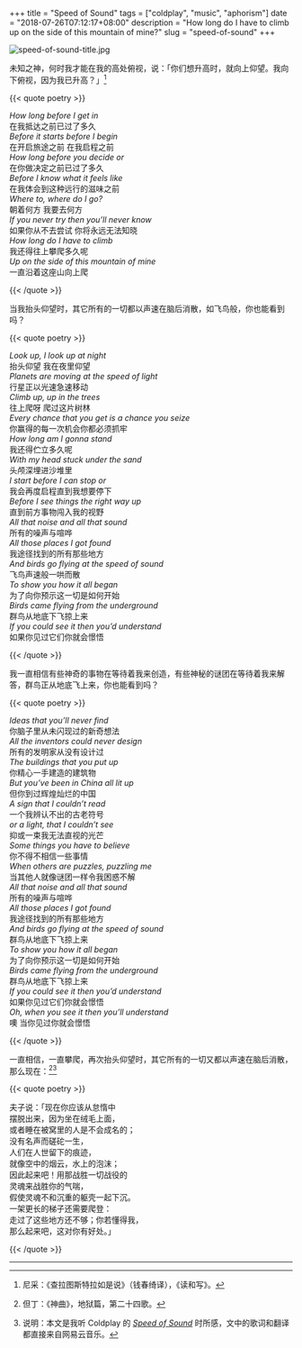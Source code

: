 +++
title = "Speed of Sound"
tags = ["coldplay", "music", "aphorism"]
date = "2018-07-26T07:12:17+08:00"
description = "How long do I have to climb up on the side of this mountain of mine?"
slug = "speed-of-sound"
+++

![speed-of-sound-title.jpg](/images/speed-of-sound-title.jpg "Coldplay")

未知之神，何时我才能在我的高处俯视，说：「你们想升高时，就向上仰望。我向下俯视，因为我已升高？」[^1]

{{< quote poetry >}}

*How long before I get in*  
在我抵达之前已过了多久  
*Before it starts before I begin*  
在开启旅途之前 在我启程之前  
*How long before you decide or*  
在你做决定之前已过了多久  
*Before I know what it feels like*  
在我体会到这种远行的滋味之前  
*Where to, where do I go?*  
朝着何方 我要去何方  
*If you never try then you’ll never know*  
如果你从不去尝试 你将永远无法知晓  
*How long do I have to climb*  
我还得往上攀爬多久呢  
*Up on the side of this mountain of mine*  
一直沿着这座山向上爬

{{< /quote >}}

当我抬头仰望时，其它所有的一切都以声速在脑后消散，如飞鸟般，你也能看到吗？

{{< quote poetry >}}

*Look up, I look up at night*  
抬头仰望 我在夜里仰望  
*Planets are moving at the speed of light*  
行星正以光速急速移动  
*Climb up, up in the trees*  
往上爬呀 爬过这片树林  
*Every chance that you get is a chance you seize*  
你赢得的每一次机会你都必须抓牢  
*How long am I gonna stand*  
我还得伫立多久呢  
*With my head stuck under the sand*  
头颅深埋进沙堆里  
*I start before I can stop or*  
我会再度启程直到我想要停下  
*Before I see things the right way up*  
直到前方事物闯入我的视野  
*All that noise and all that sound*  
所有的噪声与喧哗  
*All those places I got found*  
我途径找到的所有那些地方  
*And birds go flying at the speed of sound*  
飞鸟声速般一哄而散  
*To show you how it all began*  
为了向你预示这一切是如何开始  
*Birds came flying from the underground*  
群鸟从地底下飞掠上来  
*If you could see it then you’d understand*  
如果你见过它们你就会憬悟

{{< /quote >}}

我一直相信有些神奇的事物在等待着我来创造，有些神秘的谜团在等待着我来解答，群鸟正从地底飞上来，你也能看到吗？

{{< quote poetry >}}

*Ideas that you’ll never find*  
你脑子里从未闪现过的新奇想法  
*All the inventors could never design*  
所有的发明家从没有设计过  
*The buildings that you put up*  
你精心一手建造的建筑物  
*But you’ve been in China all lit up*  
但你到过辉煌灿烂的中国  
*A sign that I couldn’t read*  
一个我辨认不出的古老符号  
*or a light, that I couldn’t see*  
抑或一束我无法直视的光芒  
*Some things you have to believe*  
你不得不相信一些事情  
*When others are puzzles, puzzling me*  
当其他人就像谜团一样令我困惑不解  
*All that noise and all that sound*  
所有的噪声与喧哗  
*All those places I got found*  
我途径找到的所有那些地方  
*And birds go flying at the speed of sound*  
群鸟从地底下飞掠上来  
*To show you how it all began*  
为了向你预示这一切是如何开始  
*Birds came flying from the underground*  
群鸟从地底下飞掠上来  
*If you could see it then you’d understand*  
如果你见过它们你就会憬悟  
*Oh, when you see it then you’ll understand*  
噢 当你见过你就会憬悟

{{< /quote >}}

一直相信，一直攀爬，再次抬头仰望时，其它所有的一切又都以声速在脑后消散，那么现在：[^2][^3]

{{< quote poetry >}}

夫子说：「现在你应该从怠惰中  
摆脱出来，因为坐在绒毛上面，  
或者睡在被窝里的人是不会成名的；  
没有名声而磋砣一生，  
人们在人世留下的痕迹，  
就像空中的烟云，水上的泡沫；  
因此起来吧！用那战胜一切战役的  
灵魂来战胜你的气喘，  
假使灵魂不和沉重的躯壳一起下沉。  
一架更长的梯子还需要爬登：  
走过了这些地方还不够；你若懂得我，  
那么起来吧，这对你有好处。」

{{< /quote >}}

---

[^1]: 尼采：《查拉图斯特拉如是说》（钱春绮译），《读和写》。
[^2]: 但丁：《神曲》，地狱篇，第二十四歌。
[^3]: 说明：本文是我听 Coldplay 的 [*Speed of Sound*](https://music.163.com/song?id=3986344) 时所感，文中的歌词和翻译都直接来自网易云音乐。
